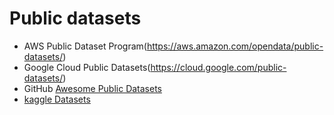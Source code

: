 # Public datasets 


* AWS Public Dataset Program(https://aws.amazon.com/opendata/public-datasets/)
* Google Cloud Public Datasets(https://cloud.google.com/public-datasets/)
* GitHub [Awesome Public Datasets](https://github.com/awesomedata/awesome-public-datasets)
* [kaggle Datasets](https://www.kaggle.com/datasets)
